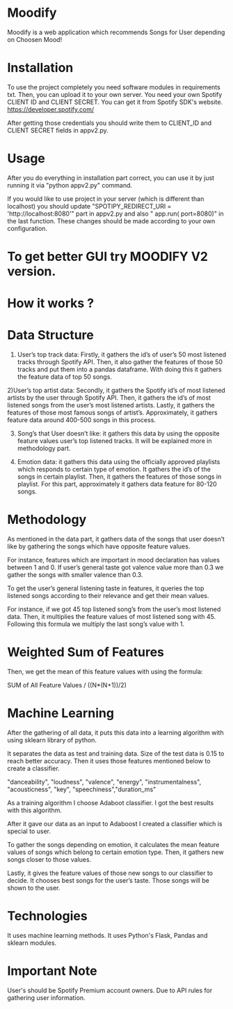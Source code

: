 # Moodify
Moodify is a web application which recommends Songs for User depending on Choosen Mood! 

# Installation
To use the project completely you need software modules in requirements txt. Then, you can upload it to your own server. 
You need your own Spotify CLIENT ID and CLIENT SECRET. You can get it from Spotify SDK's website.  https://developer.spotify.com/

After getting those credentials you should write them to CLIENT_ID and CLIENT SECRET fields in appv2.py. 
# Usage
After you do everything in installation part correct, you can use it by just running it via "python appv2.py" command. 

If you would like to use project in your server (which is different than localhost)
you should update "SPOTIPY_REDIRECT_URI = 'http://localhost:8080'" part in appv2.py and also " app.run( port=8080)" in the last function. 
These changes should be made according to your own configuration. 
# To get better GUI try MOODIFY V2 version.

# How it works ?

# Data Structure
1) User’s top track data: Firstly, it gathers the id’s of user’s 50 most listened tracks  through  Spotify API. Then, it also gather the features of those 50 tracks and put them into a pandas dataframe. With doing this it gathers the feature data of top 50 songs. 

2)User’s top artist data: Secondly, it gathers the Spotify id’s of most listened artists by the user through Spotify API. Then, it gathers the id’s of most listened songs from the user’s most listened artists. Lastly, it gathers the features of those most famous songs of artist’s. Approximately, it gathers feature data around 400-500 songs in this process.

3) Song’s that User doesn’t like: it gathers this data by using the opposite feature values user’s top listened tracks. It will be explained more in methodology part. 

4) Emotion data: it gathers this data using the officially approved playlists which responds to certain type of emotion. It gathers the id’s of the songs in certain playlist. Then, it  gathers the features of those songs in playlist. For this part, approximately it gathers data feature for 80-120 songs. 

# Methodology

As mentioned in the data part, it gathers data of the songs that user doesn’t like by gathering the songs which have opposite feature values.
 
For instance, features which are important in mood declaration has values between 1 and 0. If user’s general taste got valence value more than 0.3 we gather the songs with smaller valence than 0.3.

To get the user’s general listening taste in features, it queries the top listened songs according to their relevance and  get their mean values. 

For instance, if we got 45 top listened song’s from the user’s most listened data. Then, it multiplies the feature values of most listened song with 45. Following this formula we multiply the last song’s value with 1. 

# Weighted Sum of Features
Then, we get the mean of this feature values with using the formula: 

SUM of All Feature Values / ((N*(N+1))/2)

# Machine Learning 
After the gathering of all data, it puts this data into a learning algorithm with using sklearn library of python. 

It separates the data as test and training data. Size of the test data is 0.15 to reach better accuracy. 
Then it uses those features mentioned below to create a classifier.

"danceability", "loudness", "valence", "energy", "instrumentalness", "acousticness", "key", "speechiness","duration_ms"

As a training algorithm I choose Adaboot classifier. I got the best results with this algorithm. 

After it gave our data as an input to Adaboost I created a classifier which is special to user. 

 
To gather the songs depending on emotion, it calculates the mean feature values of songs which belong to certain emotion type. Then, it gathers new songs closer to those  values. 

Lastly, it gives the feature values of those new songs to our classifier to decide. It chooses best songs for the user’s taste. Those songs will be shown to the user.  



# Technologies
It uses machine learning methods. 
It uses Python's Flask, Pandas and sklearn modules.
# Important Note
User's should be Spotify Premium account owners. Due to API rules for gathering user information.
